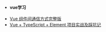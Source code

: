 - #### vue学习
- [Vue 组件间通信方式完整版](https://zhuanlan.zhihu.com/p/60250686)
- [Vue + TypeScript + Element 项目实战及踩坑记](https://zhuanlan.zhihu.com/p/60952007)